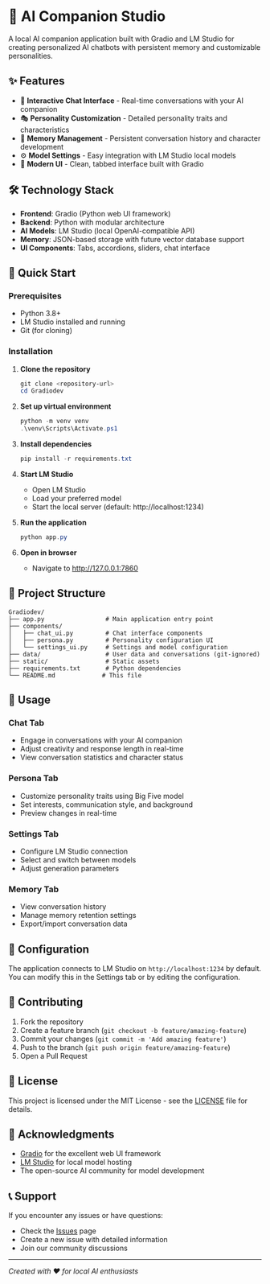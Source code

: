 # 🤖 AI Companion Studio

A local AI companion application built with Gradio and LM Studio for creating personalized AI chatbots with persistent memory and customizable personalities.

## ✨ Features

- 💬 **Interactive Chat Interface** - Real-time conversations with your AI companion
- 🎭 **Personality Customization** - Detailed personality traits and characteristics
- 🧠 **Memory Management** - Persistent conversation history and character development
- ⚙️ **Model Settings** - Easy integration with LM Studio local models
- 🎨 **Modern UI** - Clean, tabbed interface built with Gradio

## 🛠️ Technology Stack

- **Frontend**: Gradio (Python web UI framework)
- **Backend**: Python with modular architecture
- **AI Models**: LM Studio (local OpenAI-compatible API)
- **Memory**: JSON-based storage with future vector database support
- **UI Components**: Tabs, accordions, sliders, chat interface

## 🚀 Quick Start

### Prerequisites
- Python 3.8+
- LM Studio installed and running
- Git (for cloning)

### Installation

1. **Clone the repository**
   ```powershell
   git clone <repository-url>
   cd Gradiodev
   ```

2. **Set up virtual environment**
   ```powershell
   python -m venv venv
   .\venv\Scripts\Activate.ps1
   ```

3. **Install dependencies**
   ```powershell
   pip install -r requirements.txt
   ```

4. **Start LM Studio**
   - Open LM Studio
   - Load your preferred model
   - Start the local server (default: http://localhost:1234)

5. **Run the application**
   ```powershell
   python app.py
   ```

6. **Open in browser**
   - Navigate to http://127.0.0.1:7860

## 📁 Project Structure

```
Gradiodev/
├── app.py                 # Main application entry point
├── components/
│   ├── chat_ui.py         # Chat interface components
│   ├── persona.py         # Personality configuration UI
│   └── settings_ui.py     # Settings and model configuration
├── data/                  # User data and conversations (git-ignored)
├── static/                # Static assets
├── requirements.txt       # Python dependencies
└── README.md             # This file
```

## 🎯 Usage

### Chat Tab
- Engage in conversations with your AI companion
- Adjust creativity and response length in real-time
- View conversation statistics and character status

### Persona Tab
- Customize personality traits using Big Five model
- Set interests, communication style, and background
- Preview changes in real-time

### Settings Tab
- Configure LM Studio connection
- Select and switch between models
- Adjust generation parameters

### Memory Tab
- View conversation history
- Manage memory retention settings
- Export/import conversation data

## 🔧 Configuration

The application connects to LM Studio on `http://localhost:1234` by default. You can modify this in the Settings tab or by editing the configuration.

## 🤝 Contributing

1. Fork the repository
2. Create a feature branch (`git checkout -b feature/amazing-feature`)
3. Commit your changes (`git commit -m 'Add amazing feature'`)
4. Push to the branch (`git push origin feature/amazing-feature`)
5. Open a Pull Request

## 📝 License

This project is licensed under the MIT License - see the [LICENSE](LICENSE) file for details.

## 🙏 Acknowledgments

- [Gradio](https://gradio.app/) for the excellent web UI framework
- [LM Studio](https://lmstudio.ai/) for local model hosting
- The open-source AI community for model development

## 📞 Support

If you encounter any issues or have questions:
- Check the [Issues](../../issues) page
- Create a new issue with detailed information
- Join our community discussions

---

*Created with ❤️ for local AI enthusiasts*

